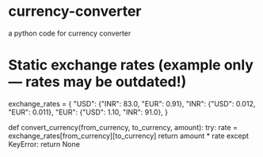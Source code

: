 # currency-converter
a python code for currency converter
# Static exchange rates (example only — rates may be outdated!)
exchange_rates = {
    "USD": {"INR": 83.0, "EUR": 0.91},
    "INR": {"USD": 0.012, "EUR": 0.011},
    "EUR": {"USD": 1.10, "INR": 91.0},
}

def convert_currency(from_currency, to_currency, amount):
    try:
        rate = exchange_rates[from_currency][to_currency]
        return amount * rate
    except KeyError:
        return None


